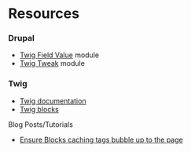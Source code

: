 # Resources

### Drupal

* [Twig Field Value](https://www.drupal.org/project/twig_field_value) module
* [Twig Tweak](https://www.drupal.org/project/twig_tweak) module



### Twig

* [Twig documentation](https://twig.symfony.com/doc/3.x/)
* [Twig blocks](https://twig.symfony.com/doc/2.x/tags/extends.html)

Blog Posts/Tutorials

* [Ensure Blocks caching tags bubble up to the page](https://www.previousnext.com.au/blog/ensuring-drupal-8-block-cache-tags-bubble-up-page)

